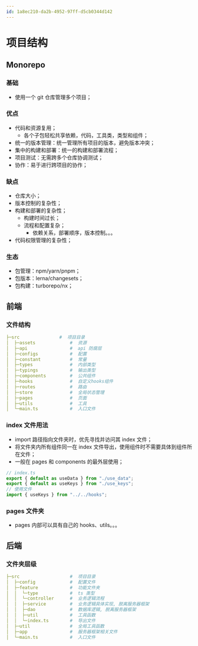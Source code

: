 ```yaml
---
id: 1a8ec210-da2b-4952-97ff-d5cb0344d142
---
```


# 项目结构

## Monorepo

### 基础

- 使用一个 git 仓库管理多个项目；

### 优点

- 代码和资源复用；
  - 各个子包轻松共享依赖，代码，工具类，类型和组件；
- 统一的版本管理：统一管理所有项目的版本，避免版本冲突；
- 集中的构建和部署：统一的构建和部署流程；
- 项目测试：无需跨多个仓库协调测试；
- 协作：易于进行跨项目的协作；

### 缺点

- 仓库大小；
- 版本控制的复杂性；
- 构建和部署的复杂性；
  - 构建时间过长；
  - 流程和配置复杂；
    - 依赖关系，部署顺序，版本控制。。。
- 代码权限管理的复杂性；

### 生态

- 包管理：npm/yarn/pnpm；
- 包版本：lerna/changesets；
- 包构建：turborepo/nx；

## 前端

### 文件结构

```yaml
├─src               #  项目目录
│  ├─assets             #  资源
│  ├─api                #  api 防腐层
│  ├─configs            #  配置
│  ├─constant           #  常量
│  ├─types              #  内部类型
│  ├─typings            #  输出类型
│  ├─components         #  公共组件
│  ├─hooks              #  自定义hooks组件
│  ├─routes             #  路由
│  ├─store              #  全局状态管理
│  ├─pages              #  页面
│  ├─utils              #  工具
│  └─main.ts            #  入口文件
```

### index 文件用法

- import 路径指向文件夹时，优先寻找并访问其 index 文件；
- 将文件夹内所有组件同一在 index 文件导出，使用组件时不需要具体到组件所在文件；
- 一般在 pages 和 components 的最外层使用；

```typescript
// index.ts
export { default as useData } from "./use_data";
export { default as useKeys } from "./use_keys";
// 使用文件
import { useKeys } from "../../hooks";
```

### pages 文件夹

- pages 内部可以具有自己的 hooks、utils。。。

## 后端

### 文件夹层级

```yaml
├─src                   #  项目目录
│  ├─config             #  配置文件
│  ├─feature            #  功能文件夹
│  │  └─type            #  ts 类型
│  │  └─controller      #  业务逻辑流程
│  │  ├─service         #  业务逻辑具体实现, 脱离服务器框架
│  │  ├─dao             #  数据库逻辑, 脱离服务器框架
│  │  ├─util            #  工具函数
│  │  └─index.ts        #  导出文件
│  ├─util               #  全局工具函数
│  ├─app                #  服务器框架相关文件
│  └─main.ts            #  入口文件
```

